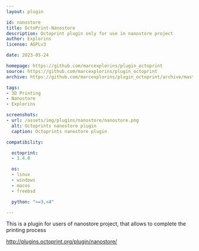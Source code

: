 ```yaml
---
layout: plugin

id: nanostore
title: OctoPrint-Nanostore
description: Octoprint plugin only for use in nanostore project
author: Explorins
license: AGPLv3

date: 2023-05-24

homepage: https://github.com/marcexplorins/plugin_octoprint
source: https://github.com/marcexplorins/plugin_octoprint
archive: https://github.com/marcexplorins/plugin_octoprint/archive/master.zip

tags:
- 3D Printing 
- Nanostore
- Explorins

screenshots:
- url: /assets/img/plugins/nanostore/nanostore.png
  alt: Octoprints nanostore plugin
  caption: Octoprints nanostore plugin

compatibility:

  octoprint:
  - 1.4.0

  os:
  - linux
  - windows
  - macos
  - freebsd

  python: ">=3,<4"

---
```


This is a plugin for users of nanostore project, that allows to complete the printing process

http://plugins.octoprint.org/plugin/nanostore/
